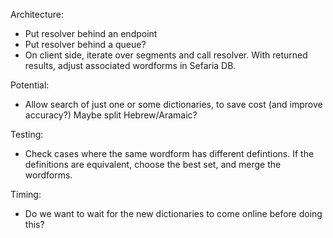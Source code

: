 Architecture:
* Put resolver behind an endpoint
* Put resolver behind a queue?
* On client side, iterate over segments and call resolver.  With returned results, adjust associated wordforms in Sefaria DB.

Potential:
* Allow search of just one or some dictionaries, to save cost (and improve accuracy?)  Maybe split Hebrew/Aramaic?

Testing:
* Check cases where the same wordform has different defintions.  If the definitions are equivalent, choose the best set, and merge the wordforms.


Timing:
* Do we want to wait for the new dictionaries to come online before doing this? 

